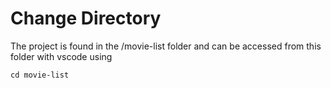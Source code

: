 
# Change Directory

The project is found in the /movie-list folder and can be accessed from this folder with vscode using

```
cd movie-list
```

[^1]: Move to the [README.md](movie-list/README.md) to get the details of this project